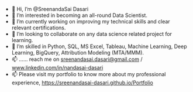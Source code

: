 - 👋 Hi, I’m @SreenandaSai Dasari                 
- 👀 I’m interested in becoming an all-round Data Scientist.                            
- 🌱 I’m currently working on improving my technical skills and clear relevant certifications.                                  
- 💞️ I’m looking to collaborate on any data science related project for learning.                              
- 💞️ I’m skilled in Python, SQL, MS Excel, Tableau, Machine Learning, Deep Learning, BigQuery, Attribution Modeling (MTA/MMM).                
- 📫 ...... reach me on sreenandasai.dasari@gmail.com / www.linkedin.com/in/nandasai-dasari       
- 📫 Please visit my portfolio to know more about my professional experience, https://sreenandasai-dasari.github.io/Portfolio     
      
  
  
<!---   
SreenandaSai-Dasari/SreenandaSai-Dasari is a ✨ special ✨ repository because its `README.md` (this file) appears on your GitHub profile.
You can click the Preview link to take a look at your changes.
--->
